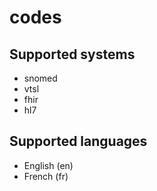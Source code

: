 # codes
## Supported systems
- snomed
- vtsl
- fhir
- hl7

## Supported languages
- English (en)
- French (fr)
